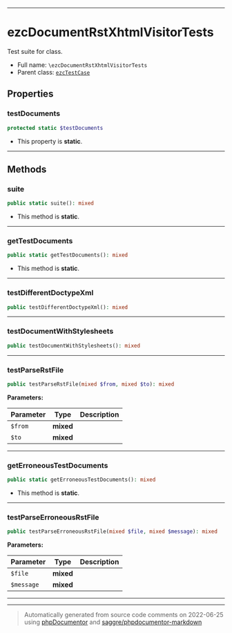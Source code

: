 ***

# ezcDocumentRstXhtmlVisitorTests

Test suite for class.



* Full name: `\ezcDocumentRstXhtmlVisitorTests`
* Parent class: [`ezcTestCase`](./ezcTestCase.md)



## Properties


### testDocuments



```php
protected static $testDocuments
```



* This property is **static**.


***

## Methods


### suite



```php
public static suite(): mixed
```



* This method is **static**.







***

### getTestDocuments



```php
public static getTestDocuments(): mixed
```



* This method is **static**.







***

### testDifferentDoctypeXml



```php
public testDifferentDoctypeXml(): mixed
```











***

### testDocumentWithStylesheets



```php
public testDocumentWithStylesheets(): mixed
```











***

### testParseRstFile



```php
public testParseRstFile(mixed $from, mixed $to): mixed
```








**Parameters:**

| Parameter | Type | Description |
|-----------|------|-------------|
| `$from` | **mixed** |  |
| `$to` | **mixed** |  |




***

### getErroneousTestDocuments



```php
public static getErroneousTestDocuments(): mixed
```



* This method is **static**.







***

### testParseErroneousRstFile



```php
public testParseErroneousRstFile(mixed $file, mixed $message): mixed
```








**Parameters:**

| Parameter | Type | Description |
|-----------|------|-------------|
| `$file` | **mixed** |  |
| `$message` | **mixed** |  |




***


***
> Automatically generated from source code comments on 2022-06-25 using [phpDocumentor](http://www.phpdoc.org/) and [saggre/phpdocumentor-markdown](https://github.com/Saggre/phpDocumentor-markdown)
